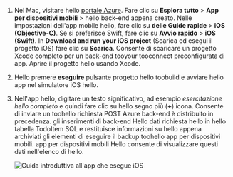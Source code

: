 
1. Nel Mac, visitare hello [portale Azure]. Fare clic su **Esplora tutto** > **App per dispositivi mobili** > hello back-end appena creato. Nelle impostazioni dell'app mobile hello, fare clic su **delle Guide rapide** > **iOS (Objective-C)**. Se si preferisce Swift, fare clic su **Avvio rapido** > **iOS (Swift)**. In **Download and run your iOS project** (Scarica ed esegui il progetto iOS) fare clic su **Scarica**. Consente di scaricare un progetto Xcode completo per un back-end tooyour tooconnect preconfigurata di app. Aprire il progetto hello usando Xcode.
2. Hello premere **eseguire** pulsante progetto hello toobuild e avviare hello app nel simulatore iOS hello.
3. Nell'app hello, digitare un testo significativo, ad esempio *esercitazione hello completo* e quindi fare clic su hello segno più (**+**) icona. Consente di inviare un toohello richiesta POST Azure back-end è distribuito in precedenza. gli inserimenti di back-end Hello dati richiesta hello in hello tabella TodoItem SQL e restituisce informazioni su hello appena archiviati gli elementi di eseguire il backup toohello app per dispositivi mobili. app per dispositivi mobili Hello consente di visualizzare questi dati nell'elenco di hello. 

   ![Guida introduttiva all'app che esegue iOS](./media/app-service-mobile-ios-quickstart/mobile-quickstart-startup-ios.png)

[portale Azure]: https://portal.azure.com/
